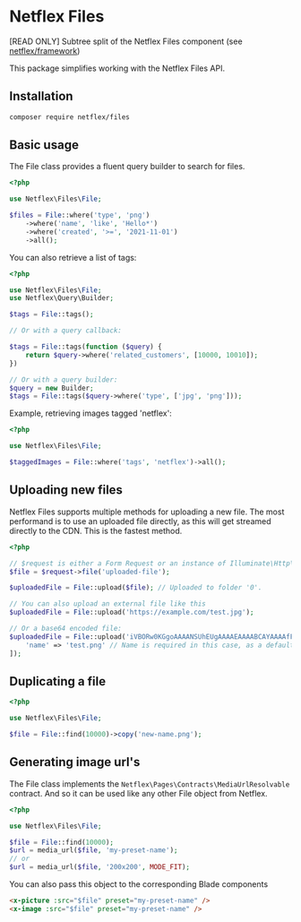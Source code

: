 # Netflex Files

[READ ONLY] Subtree split of the Netflex Files component (see [netflex/framework](https://github.con/netflex-sdk/framework))

This package simplifies working with the Netflex Files API.

## Installation

```bash
composer require netflex/files
```

## Basic usage

The File class provides a fluent query builder to search for files.

```php
<?php

use Netflex\Files\File;

$files = File::where('type', 'png')
    ->where('name', 'like', 'Hello*')
    ->where('created', '>=', '2021-11-01')
    ->all();
```

You can also retrieve a list of tags:

```php
<?php

use Netflex\Files\File;
use Netflex\Query\Builder;

$tags = File::tags();

// Or with a query callback:

$tags = File::tags(function ($query) {
    return $query->where('related_customers', [10000, 10010]);
})

// Or with a query builder:
$query = new Builder;
$tags = File::tags($query->where('type', ['jpg', 'png']));
```

Example, retrieving images tagged 'netflex':

```php
<?php

use Netflex\Files\File;

$taggedImages = File::where('tags', 'netflex')->all();
```

## Uploading new files

Netflex Files supports multiple methods for uploading a new file.
The most performand is to use an uploaded file directly, as this will get streamed directly to the CDN. This is the fastest method.

```php
<?php

// $request is either a Form Request or an instance of Illuminate\Http\Request
$file = $request->file('uploaded-file');

$uploadedFile = File::upload($file); // Uploaded to folder '0'.

// You can also upload an external file like this
$uploadedFile = File::upload('https://example.com/test.jpg');

// Or a base64 encoded file:
$uploadedFile = File::upload('iVBORw0KGgoAAAANSUhEUgAAAAEAAAABCAYAAAAfFcSJAAAADUlEQVR42mP8z/C/HgAGgwJ/lK3Q6wAAAABJRU5ErkJggg==', [
    'name' => 'test.png' // Name is required in this case, as a default name cannot be infered
]);
```

## Duplicating a file

```php
<?php

use Netflex\Files\File;

$file = File::find(10000)->copy('new-name.png');
```

## Generating image url's

The File class implements the `Netflex\Pages\Contracts\MediaUrlResolvable` contract. And so it can be used like any other File object from Netflex.

```php
<?php

use Netflex\Files\File;

$file = File::find(10000);
$url = media_url($file, 'my-preset-name');
// or
$url = media_url($file, '200x200', MODE_FIT);
```

You can also pass this object to the corresponding Blade components

```html
<x-picture :src="$file" preset="my-preset-name" />
<x-image :src="$file" preset="my-preset-name" />
```